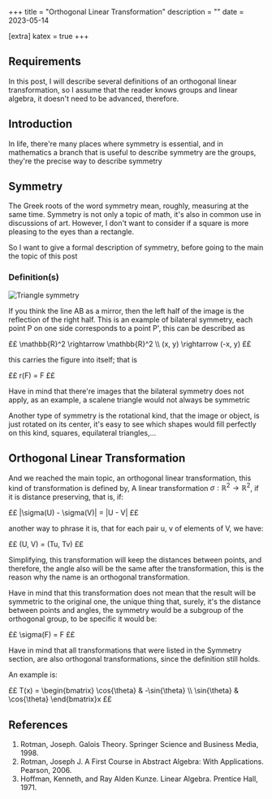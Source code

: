 +++
title = "Orthogonal Linear Transformation"
description = ""
date = 2023-05-14

[extra]
katex = true
+++

## Requirements

In this post, I will describe several definitions of an orthogonal linear
transformation, so I assume that the reader knows groups and linear algebra, it
doesn't need to be advanced, therefore.

## Introduction

In life, there're many places where symmetry is essential, and in
mathematics a branch that is useful to describe symmetry are the groups,
they're the precise way to describe symmetry

## Symmetry

The Greek roots of the word symmetry mean, roughly, measuring at the same time.
Symmetry is not only a topic of math, it's also in common use in discussions of
art. However, I don't want to consider if a square is more pleasing to the eyes
than a rectangle.

So I want to give a formal description of symmetry, before going to the main
the topic of this post

### Definition(s)

![Triangle symmetry](/13052023202513.png)

If you think the line AB as a mirror, then the left half of the image is the
reflection of the right half. This is an example of bilateral symmetry, each
point P on one side corresponds to a point P', this can be described as

££
\mathbb{R}^2 \rightarrow \mathbb{R}^2 \\\\
(x, y) \rightarrow (-x, y)
££

this carries the figure into itself; that is

££
r(F) = F
££

Have in mind that there're images that the bilateral symmetry does not apply,
as an example, a scalene triangle would not always be symmetric

Another type of symmetry is the rotational kind, that the image or object, is
just rotated on its center, it's easy to see which shapes would fill perfectly
on this kind, squares, equilateral triangles,...

## Orthogonal Linear Transformation

And we reached the main topic, an orthogonal linear transformation, this kind
of transformation is defined by, A linear transformation $\sigma : \mathbb{R}^2
\rightarrow \mathbb{R}^2$, if it is distance preserving, that is, if:

££
|\sigma(U) - \sigma(V)| = |U - V|
££


another way to phrase it is, that for each pair u, v of elements of V, we have:

££
(U, V) = (Tu, Tv)
££

Simplifying, this transformation will keep the distances between points, and
therefore, the angle also will be the same after the transformation, this is
the reason why the name is an orthogonal transformation.

Have in mind that this transformation does not mean that the result will be
symmetric to the original one, the unique thing that, surely, it's the distance
between points and angles, the symmetry would be a subgroup of the orthogonal
group, to be specific it would be:

££
\sigma(F) = F
££

Have in mind that all transformations that were listed in the Symmetry section,
are also orthogonal transformations, since the definition still holds.

An example is:

££
T(x) = \begin{bmatrix}
\cos{\theta} & -\sin{\theta} \\\\
\sin{\theta} & \cos{\theta}
\end{bmatrix}x
££

## References

1. Rotman, Joseph. Galois Theory. Springer Science and Business Media, 1998.
2. Rotman, Joseph J. A First Course in Abstract Algebra: With Applications. Pearson, 2006.
3. Hoffman, Kenneth, and Ray Alden Kunze. Linear Algebra. Prentice Hall, 1971.

